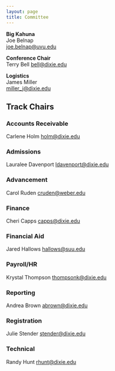 ```yaml
---
layout: page
title: Committee
---
```


**Big Kahuna**  
Joe Belnap   
joe.belnap@uvu.edu

**Conference Chair**  
Terry Bell 
bell@dixie.edu

**Logistics**  
James Miller  
miller_j@dixie.edu

## Track Chairs

### Accounts Receivable
Carlene Holm holm@dixie.edu

### Admissions
Lauralee Davenport ldavenport@dixie.edu

### Advancement
Carol Ruden cruden@weber.edu

### Finance
Cheri Capps  capps@dixie.edu

### Financial Aid
Jared Hallows  hallows@suu.edu

### Payroll/HR
Krystal Thompson    thompsonk@dixie.edu

### Reporting
Andrea Brown abrown@dixie.edu

### Registration
Julie Stender  stender@dixie.edu

### Technical
Randy Hunt rhunt@dixie.edu  



